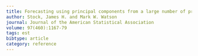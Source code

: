 ```yaml
---
title: Forecasting using principal components from a large number of predictors
author: Stock, James H. and Mark W. Watson
journal: Journal of the American Statistical Association
volume: 97(460):1167-79
tags: est
bibtype: article
category: reference
---
```

